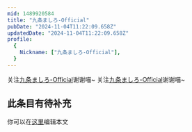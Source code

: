 ```yaml
---
mid: 1489920584
title: "九条ましろ-Official"
pubDate: "2024-11-04T11:22:09.658Z"
updatedDate: "2024-11-04T11:22:09.658Z"
profile:
  {
    Nickname: ["九条ましろ-Official"],
  }
---
```


关注[九条ましろ-Official](https://space.bilibili.com/1489920584)谢谢喵~ 关注[九条ましろ-Official](https://space.bilibili.com/1489920584)谢谢喵~

## 此条目有待补充
你可以在[这里](https://github.com/Yuhanawa/VTuber.ICU-Content/edit/master/v/九条ましろ-Official/index.md)编辑本文
